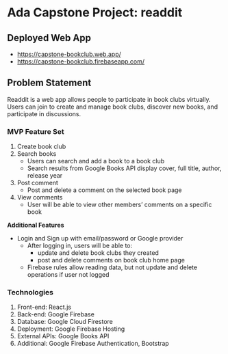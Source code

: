 # Ada Capstone Project: readdit

## Deployed Web App
- https://capstone-bookclub.web.app/
- https://capstone-bookclub.firebaseapp.com/

## Problem Statement 

Readdit is a web app allows people to participate in book clubs virtually. Users can join to create and manage book clubs, discover new books, and participate in discussions.

### MVP Feature Set
1. Create book club
2. Search books
    - Users can search and add a book to a book club
    - Search results from Google Books API display cover, full title, author, release year
3. Post comment
    - Post and delete a comment on the selected book page
4. View comments
    - User will be able to view other members’ comments on a specific book

**Additional Features**
- Login and Sign up with email/password or Google provider
    - After logging in, users will be able to:
        - update and delete book clubs they created
        - post and delete comments on book club home page
    - Firebase rules allow reading data, but not update and delete operations if user not logged

### Technologies
1. Front-end: React.js
2. Back-end: Google Firebase
3. Database: Google Cloud Firestore 
4. Deployment: Google Firebase Hosting
5. External APIs: Google Books API
6. Additional: Google Firebase Authentication, Bootstrap

